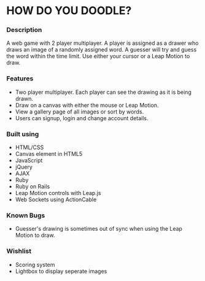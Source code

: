 # HOW DO YOU DOODLE?

### Description
A web game with 2 player multiplayer. A player is assigned as a drawer who draws an image of a randomly assigned word. A guesser will try and guess the word within the time limit. Use either your cursor or a Leap Motion to draw.

### Features
* Two player multiplayer. Each player can see the drawing as it is being drawn.
* Draw on a canvas with either the mouse or Leap Motion.
* View a gallery page of all images or sort by words.
* Users can signup, login and change account details.

### Built using
* HTML/CSS
* Canvas element in HTML5
* JavaScript
* jQuery
* AJAX
* Ruby
* Ruby on Rails
* Leap Motion controls with Leap.js
* Web Sockets using ActionCable

### Known Bugs
* Guesser's drawing is sometimes out of sync when using the Leap Motion to draw.

### Wishlist
* Scoring system
* Lightbox to display seperate images
